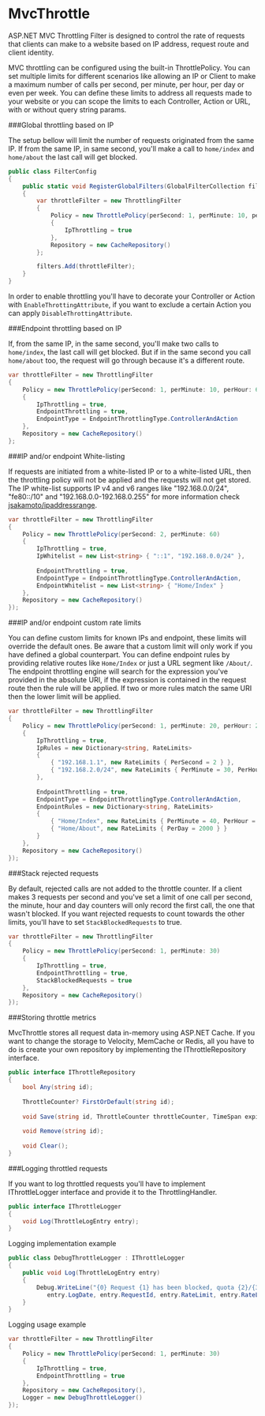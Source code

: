 MvcThrottle
===========

ASP.NET MVC Throttling Filter is designed to control the rate of requests that clients 
can make to a website based on IP address, request route and client identity.

MVC throttling can be configured using the built-in ThrottlePolicy. You can set multiple limits 
for different scenarios like allowing an IP or Client to make a maximum number of calls per second, 
per minute, per hour, per day or even per week.
You can define these limits to address all requests made to your website 
or you can scope the limits to each Controller, Action or URL, with or without query string params.

###Global throttling based on IP

The setup bellow will limit the number of requests originated from the same IP. 
If from the same IP, in same second, you'll make a call to <code>home/index</code> and <code>home/about</code> the last call will get blocked.

``` cs
public class FilterConfig
{
    public static void RegisterGlobalFilters(GlobalFilterCollection filters)
    {
        var throttleFilter = new ThrottlingFilter
        {
            Policy = new ThrottlePolicy(perSecond: 1, perMinute: 10, perHour: 60 * 10, perDay: 600 * 10)
            {
                IpThrottling = true
            },
            Repository = new CacheRepository()
        };

        filters.Add(throttleFilter);
    }
}
```

In order to enable throttling you'll have to decorate your Controller or Action with <code>EnableThrottingAttribute</code>, if you want to exclude a certain Action you can apply <code>DisableThrottingAttribute</code>.

###Endpoint throttling based on IP

If, from the same IP, in the same second, you'll make two calls to <code>home/index</code>, the last call will get blocked.
But if in the same second you call <code>home/about</code> too, the request will go through because it's a different route.

``` cs
var throttleFilter = new ThrottlingFilter
{
    Policy = new ThrottlePolicy(perSecond: 1, perMinute: 10, perHour: 60 * 10, perDay: 600 * 10)
    {
        IpThrottling = true,
        EndpointThrottling = true,
        EndpointType = EndpointThrottlingType.ControllerAndAction
    },
    Repository = new CacheRepository()
};
```

###IP and/or endpoint White-listing

If requests are initiated from a white-listed IP or to a white-listed URL, then the throttling policy will not be applied and the requests will not get stored. The IP white-list supports IP v4 and v6 ranges like "192.168.0.0/24", "fe80::/10" and "192.168.0.0-192.168.0.255" for more information check [jsakamoto/ipaddressrange](https://github.com/jsakamoto/ipaddressrange).

``` cs
var throttleFilter = new ThrottlingFilter
{
	Policy = new ThrottlePolicy(perSecond: 2, perMinute: 60)
	{
		IpThrottling = true,
		IpWhitelist = new List<string> { "::1", "192.168.0.0/24" },
		
		EndpointThrottling = true,
		EndpointType = EndpointThrottlingType.ControllerAndAction,
		EndpointWhitelist = new List<string> { "Home/Index" }
	},
	Repository = new CacheRepository()
});
```


###IP and/or endpoint custom rate limits

You can define custom limits for known IPs and endpoint, these limits will override the default ones. 
Be aware that a custom limit will only work if you have defined a global counterpart.
You can define endpoint rules by providing relative routes like <code>Home/Index</code> or just a URL segment like <code>/About/</code>. 
The endpoint throttling engine will search for the expression you've provided in the absolute URI, 
if the expression is contained in the request route then the rule will be applied. 
If two or more rules match the same URI then the lower limit will be applied.

``` cs
var throttleFilter = new ThrottlingFilter
{
	Policy = new ThrottlePolicy(perSecond: 1, perMinute: 20, perHour: 200, perDay: 1500)
	{
		IpThrottling = true,
		IpRules = new Dictionary<string, RateLimits>
		{ 
			{ "192.168.1.1", new RateLimits { PerSecond = 2 } },
			{ "192.168.2.0/24", new RateLimits { PerMinute = 30, PerHour = 30*60, PerDay = 30*60*24 } }
		},
		
		EndpointThrottling = true,
		EndpointType = EndpointThrottlingType.ControllerAndAction,
		EndpointRules = new Dictionary<string, RateLimits>
		{ 
			{ "Home/Index", new RateLimits { PerMinute = 40, PerHour = 400 } },
			{ "Home/About", new RateLimits { PerDay = 2000 } }
		}
	},
	Repository = new CacheRepository()
});
```

###Stack rejected requests

By default, rejected calls are not added to the throttle counter. If a client makes 3 requests per second 
and you've set a limit of one call per second, the minute, hour and day counters will only record the first call, the one that wasn't blocked.
If you want rejected requests to count towards the other limits, you'll have to set <code>StackBlockedRequests</code> to true.

``` cs
var throttleFilter = new ThrottlingFilter
{
	Policy = new ThrottlePolicy(perSecond: 1, perMinute: 30)
	{
		IpThrottling = true,
		EndpointThrottling = true,
		StackBlockedRequests = true
	},
	Repository = new CacheRepository()
});
```

###Storing throttle metrics 

MvcThrottle stores all request data in-memory using ASP.NET Cache. If you want to change the storage to 
Velocity, MemCache or Redis, all you have to do is create your own repository by implementing the IThrottleRepository interface. 

``` cs
public interface IThrottleRepository
{
	bool Any(string id);
	
	ThrottleCounter? FirstOrDefault(string id);
	
	void Save(string id, ThrottleCounter throttleCounter, TimeSpan expirationTime);
	
	void Remove(string id);
	
	void Clear();
}
```

###Logging throttled requests

If you want to log throttled requests you'll have to implement IThrottleLogger interface and provide it to the ThrottlingHandler. 

``` cs
public interface IThrottleLogger
{
	void Log(ThrottleLogEntry entry);
}
```

Logging implementation example
``` cs
public class DebugThrottleLogger : IThrottleLogger
{
	public void Log(ThrottleLogEntry entry)
	{
		Debug.WriteLine("{0} Request {1} has been blocked, quota {2}/{3} exceeded by {4}",
		   entry.LogDate, entry.RequestId, entry.RateLimit, entry.RateLimitPeriod, entry.TotalRequests);
	}
}
```

Logging usage example 
``` cs
var throttleFilter = new ThrottlingFilter
{
	Policy = new ThrottlePolicy(perSecond: 1, perMinute: 30)
	{
		IpThrottling = true,
		EndpointThrottling = true
	},
	Repository = new CacheRepository(),
	Logger = new DebugThrottleLogger()
});
```
